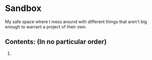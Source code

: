 # Sandbox
My safe space where I mess around with different things that aren't big enough to warrant a project of their own.

## Contents: (In no particular order)
1. 

